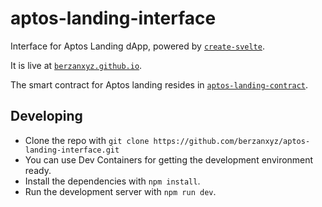 # aptos-landing-interface

Interface for Aptos Landing dApp, powered by [`create-svelte`](https://github.com/sveltejs/kit/tree/master/packages/create-svelte).

It is live at [`berzanxyz.github.io`](https://berzanxyz.github.io/aptos-landing-interface/0x4eb9d24d059db22f0f2a858f128f2e747f5ff7c441c2b95c87559aae1c29c4f7).

The smart contract for Aptos landing resides in [`aptos-landing-contract`](https://github.com/berzanxyz/aptos-landing-contract).

## Developing

- Clone the repo with `git clone https://github.com/berzanxyz/aptos-landing-interface.git`
- You can use Dev Containers for getting the development environment ready.
- Install the dependencies with `npm install`.
- Run the development server with `npm run dev`.
